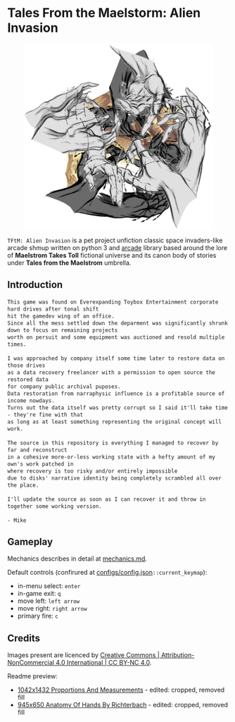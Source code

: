 # Tales From the Maelstorm: Alien Invasion

<p align="center">
    <img src="./docs/imgs/archetype.png" alt="arc" width="430" style="display: block; margin: auto; "/>
</p>

`TFtM: Alien Invasion` is a pet project unfiction classic space invaders-like arcade shmup written on python 3 and [arcade](https://github.com/pythonarcade/arcade) library based around the lore of **Maelstrom Takes Toll** fictional universe and its canon body of stories under **Tales from the Maelstrom** umbrella.

## Introduction
```
This game was found on Everexpanding Toybox Entertainment corporate hard drives after tonal shift
hit the gamedev wing of an office.
Since all the mess settled down the deparment was significantly shrunk down to focus on remaining projects
worth on persuit and some equipment was auctioned and resold multiple times.

I was approached by company itself some time later to restore data on those drives
as a data recovery freelancer with a permission to open source the restored data
for company public archival puposes.
Data restoration from narraphysic influence is a profitable source of income nowdays.
Turns out the data itself was pretty corrupt so I said it'll take time - they're fine with that
as long as at least something representing the original concept will work.

The source in this repository is everything I managed to recover by far and reconstruct
in a cohesive more-or-less working state with a hefty amount of my own's work patched in
where recovery is too risky and/or entirely impossible
due to disks' narrative identity being completely scrambled all over the place.

I'll update the source as soon as I can recover it and throw in together some working version.

- Mike
```

## Gameplay

Mechanics describes in detail at [mechanics.md](docs/mechanics.md).

Default controls (confirured at [configs/config.json](configs/config.json)`::current_keymap`):

- in-menu select: `enter`
- in-game exit: `q`
- move left: `left arrow`
- move right: `right arrow`
- primary fire: `c`

## Credits

Images present are licenced by [Creative Commons | Attribution-NonCommercial 4.0 International | CC BY-NC 4.0](https://creativecommons.org/licenses/by-nc/4.0).

Readme preview:
- [1042x1432 Proportions And Measurements](http://getdrawings.com/get-drawing#hand-anatomy-drawing-37.jpg) - edited: cropped, removed fill
- [945x650 Anatomy Of Hands By Richterbach](http://getdrawings.com/get-drawing#hand-anatomy-drawing-52.jpg) - edited: cropped, removed fill
